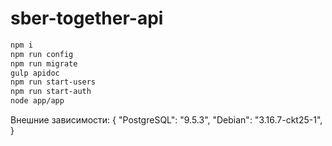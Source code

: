 # sber-together-api

```sh
npm i
npm run config
npm run migrate
gulp apidoc
npm run start-users
npm run start-auth
node app/app
```
Внешние зависимости:
  {
    "PostgreSQL": "9.5.3",
    "Debian":     "3.16.7-ckt25-1",
  }
